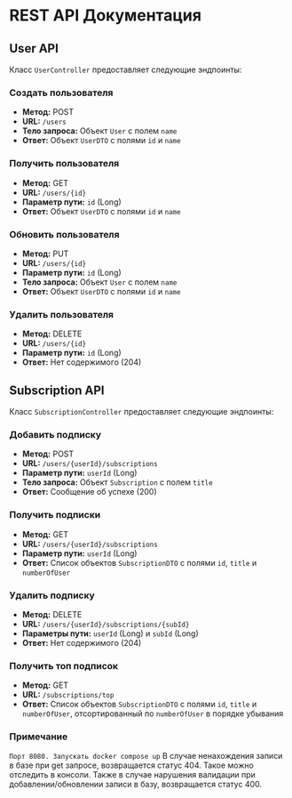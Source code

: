 # REST API Документация

## User API

Класс `UserController` предоставляет следующие эндпоинты:

### Создать пользователя
- **Метод:** POST
- **URL:** `/users`
- **Тело запроса:** Объект `User` с полем `name`
- **Ответ:** Объект `UserDTO` с полями `id` и `name`

### Получить пользователя
- **Метод:** GET
- **URL:** `/users/{id}`
- **Параметр пути:** `id` (Long)
- **Ответ:** Объект `UserDTO` с полями `id` и `name`

### Обновить пользователя
- **Метод:** PUT
- **URL:** `/users/{id}`
- **Параметр пути:** `id` (Long)
- **Тело запроса:** Объект `User` с полем `name`
- **Ответ:** Объект `UserDTO` с полями `id` и `name`

### Удалить пользователя
- **Метод:** DELETE
- **URL:** `/users/{id}`
- **Параметр пути:** `id` (Long)
- **Ответ:** Нет содержимого (204)

## Subscription API

Класс `SubscriptionController` предоставляет следующие эндпоинты:

### Добавить подписку
- **Метод:** POST
- **URL:** `/users/{userId}/subscriptions`
- **Параметр пути:** `userId` (Long)
- **Тело запроса:** Объект `Subscription` с полем `title`
- **Ответ:** Сообщение об успехе (200)

### Получить подписки
- **Метод:** GET
- **URL:** `/users/{userId}/subscriptions`
- **Параметр пути:** `userId` (Long)
- **Ответ:** Список объектов `SubscriptionDTO` с полями `id`, `title` и `numberOfUser`

### Удалить подписку
- **Метод:** DELETE
- **URL:** `/users/{userId}/subscriptions/{subId}`
- **Параметры пути:** `userId` (Long) и `subId` (Long)
- **Ответ:** Нет содержимого (204)

### Получить топ подписок
- **Метод:** GET
- **URL:** `/subscriptions/top`
- **Ответ:** Список объектов `SubscriptionDTO` с полями `id`, `title` и `numberOfUser`, отсортированный по `numberOfUser` в порядке убывания

### Примечание
`Порт 8080. Запускать docker compose up`
 В случае ненахождения записи в базе при get запросе, возвращается статус 404. Такое можно отследить в консоли.
Также в случае нарушения валидации при добавлении/обновлении записи в базу, возвращается статус 400.
